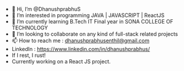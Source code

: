- 👋 Hi, I’m @DhanushprabhuS
- 👀 I’m interested in programming JAVA | JAVASCRIPT | ReactJS
- 🌱 I’m currently learning B.Tech IT Final year in SONA COLLEGE OF TECHNOLOGY
- 💞️ I’m looking to collaborate on any kind of full-stack related projects
- 📫 How to reach me : dhanushprabhusenthil@gmail.com
- LinkedIn : https://www.linkedin.com/in/dhanushprabhus/
- If I rest, I rust!
- Currently working on a React JS project. 
<!---
DhanushprabhuS/DhanushprabhuS is a ✨ special ✨ repository because its `README.md` (this file) appears on your GitHub profile.
You can click the Preview link to take a look at your changes.
--->
